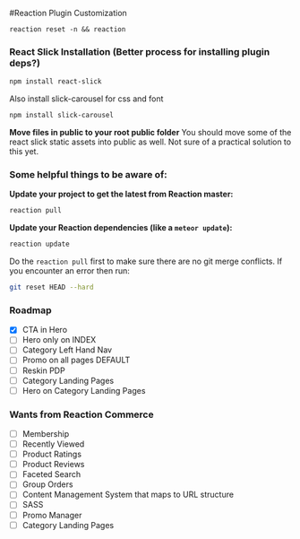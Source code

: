 #Reaction Plugin Customization

```ssh
reaction reset -n && reaction
```

### React Slick Installation (Better process for installing plugin deps?)

```bash
npm install react-slick
```

Also install slick-carousel for css and font

```bash
npm install slick-carousel
```

**Move files in public to your root public folder**
You should move some of the react slick static assets into public as well. Not sure of a practical solution to this yet.

### Some helpful things to be aware of:

**Update your project to get the latest from Reaction master:**
```bash
reaction pull
```


**Update your Reaction dependencies (like a ```meteor update```):**
```bash
reaction update
```

Do the ```reaction pull``` first to make sure there are no git merge conflicts. If you encounter an error then run:
```bash
git reset HEAD --hard
```

### Roadmap
- [x] CTA in Hero
- [ ] Hero only on INDEX
- [ ] Category Left Hand Nav
- [ ] Promo on all pages DEFAULT
- [ ] Reskin PDP
- [ ] Category Landing Pages
- [ ] Hero on Category Landing Pages

### Wants from Reaction Commerce
- [ ] Membership
- [ ] Recently Viewed
- [ ] Product Ratings
- [ ] Product Reviews
- [ ] Faceted Search
- [ ] Group Orders
- [ ] Content Management System that maps to URL structure
- [ ] SASS
- [ ] Promo Manager
- [ ] Category Landing Pages